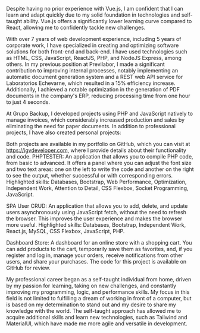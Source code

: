 Despite having no prior experience with Vue.js, I am confident that I can learn and adapt quickly due to my solid foundation in technologies and self-taught ability. Vue.js offers a significantly lower learning curve compared to React, allowing me to confidently tackle new challenges.

With over 7 years of web development experience, including 5 years of corporate work, I have specialized in creating and optimizing software solutions for both front-end and back-end. I have used technologies such as HTML, CSS, JavaScript, ReactJS, PHP, and NodeJS Express, among others. In my previous position at Previlabor, I made a significant contribution to improving internal processes, notably implementing an automatic document generation system and a REST web API service for Laboratorios Echevarne, which resulted in a 15% efficiency increase. Additionally, I achieved a notable optimization in the generation of PDF documents in the company's ERP, reducing processing time from one hour to just 4 seconds.

At Grupo Backup, I developed projects using PHP and JavaScript natively to manage invoices, which considerably increased production and sales by eliminating the need for paper documents. In addition to professional projects, I have also created personal projects:

Both projects are available in my portfolio on GitHub, which you can visit at https://igvdeveloper.com, where I provide details about their functionality and code.
PHPTESTER: An application that allows you to compile PHP code, from basic to advanced. It offers a panel where you can adjust the font size and two text areas: one on the left to write the code and another on the right to see the output, whether successful or with corresponding errors.
Highlighted skills: Databases, Bootstrap, Web Performance, Optimization, Independent Work, Attention to Detail, CSS Flexbox, Socket Programming, JavaScript.

SPA User CRUD: An application that allows you to add, delete, and update users asynchronously using JavaScript fetch, without the need to refresh the browser. This improves the user experience and makes the browser more useful.
Highlighted skills: Databases, Bootstrap, Independent Work, React.js, MySQL, CSS Flexbox, JavaScript, PHP.

Dashboard Store: A dashboard for an online store with a shopping cart. You can add products to the cart, temporarily save them as favorites, and, if you register and log in, manage your orders, receive notifications from other users, and share your purchases.
The code for this project is available on GitHub for review.

My professional career began as a self-taught individual from home, driven by my passion for learning, taking on new challenges, and constantly improving my programming, logic, and performance skills. My focus in this field is not limited to fulfilling a dream of working in front of a computer, but is based on my determination to stand out and my desire to share my knowledge with the world. The self-taught approach has allowed me to acquire additional skills and learn new technologies, such as Tailwind and MaterialUI, which have made me more agile and versatile in development.
